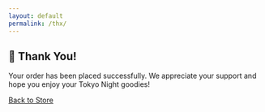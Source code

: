 ```yaml
---
layout: default
permalink: /thx/
---
```


  <!-- Thank You Section -->
  <section class="flex-1 flex flex-col justify-center items-center text-center px-6 py-20">
    <h1 class="text-5xl font-bold mb-6 text-[var(--accent-blue)]">🎉 Thank You!</h1>
    <p class="text-xl mb-6">Your order has been placed successfully. We appreciate your support and hope you enjoy your Tokyo Night goodies!</p>
    <a href="store.html" class="bg-[var(--accent-pink)] text-white px-6 py-3 rounded-lg text-lg hover:bg-[var(--accent-purple)] transition">Back to Store</a>
  </section>

